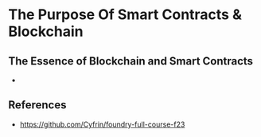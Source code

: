 # The Purpose Of Smart Contracts & Blockchain

## The Essence of Blockchain and Smart Contracts
- 


## References
- https://github.com/Cyfrin/foundry-full-course-f23

